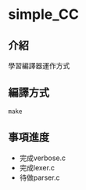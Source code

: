 # simple_CC

## 介紹
學習編譯器運作方式

## 編譯方式
```c=
make
```

## 事項進度
- 完成verbose.c
- 完成lexer.c
- 待做parser.c
